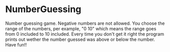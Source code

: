 # NumberGuessing
Number guessing game. 
Negative numbers are not allowed. You choose the range of the numbers, per example, "0 10" which means the range goes from 0 included to 10 included.
Every time you don't get it right the program prints out wether the number guessed was above or below the number.
Have fun!!
